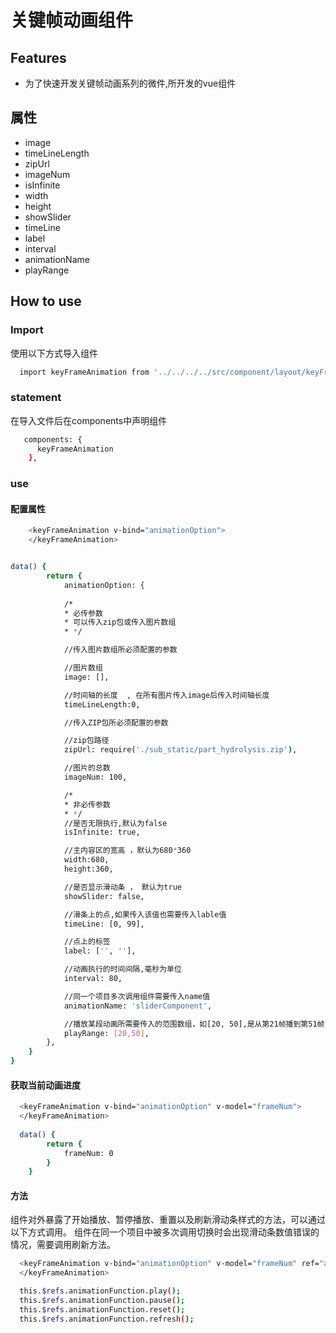    # 关键帧动画组件

## Features

- 为了快速开发关键帧动画系列的微件,所开发的vue组件
  

## 属性
  - image
  - timeLineLength
  - zipUrl
  - imageNum
  - isInfinite
  - width
  - height
  - showSlider
  - timeLine
  - label
  - interval
  - animationName
  - playRange
 

## How to use

### Import

使用以下方式导入组件

```sh
  import keyFrameAnimation from '../../../../src/component/layout/keyFrameAnimation.vue';
```

### statement

在导入文件后在components中声明组件

```sh
   components: {
      keyFrameAnimation
    },
```

### use

#### 配置属性

```sh
    <keyFrameAnimation v-bind="animationOption">    
    </keyFrameAnimation>


data() {
        return {
            animationOption: {
                
            /*
            * 必传参数
            * 可以传入zip包或传入图片数组
            * */

            //传入图片数组所必须配置的参数

            //图片数组
            image: [],

            //时间轴的长度  , 在所有图片传入image后传入时间轴长度
            timeLineLength:0,

            //传入ZIP包所必须配置的参数

            //zip包路径
            zipUrl: require('./sub_static/part_hydrolysis.zip'),

            //图片的总数
            imageNum: 100,

            /*
            * 非必传参数
            * */
            //是否无限执行,默认为false
            isInfinite: true,

            //主内容区的宽高 ，默认为680*360
            width:680,
            height:360,

            //是否显示滑动条 ， 默认为true
            showSlider: false,

            //滑条上的点,如果传入该值也需要传入lable值
            timeLine: [0, 99],

            //点上的标签
            label: ['', ''],

            //动画执行的时间间隔,毫秒为单位
            interval: 80,

            //同一个项目多次调用组件需要传入name值
            animationName: 'sliderComponent',

            //播放某段动画所需要传入的范围数组，如[20, 50],是从第21帧播到第51帧
            playRange: [20,50],
        },
    }
}
```

#### 获取当前动画进度
```sh
  <keyFrameAnimation v-bind="animationOption" v-model="frameNum">    
  </keyFrameAnimation>
  
  data() {
        return {
            frameNum: 0
        }
    }
```
#### 方法

组件对外暴露了开始播放、暂停播放、重置以及刷新滑动条样式的方法，可以通过以下方式调用。
组件在同一个项目中被多次调用切换时会出现滑动条数值错误的情况，需要调用刷新方法。

```sh
  <keyFrameAnimation v-bind="animationOption" v-model="frameNum" ref="animationFunction">    
  </keyFrameAnimation>

  this.$refs.animationFunction.play();
  this.$refs.animationFunction.pause();
  this.$refs.animationFunction.reset();
  this.$refs.animationFunction.refresh();
```